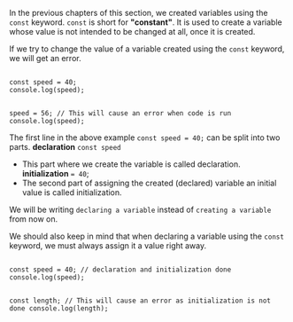 In the previous chapters of this section,
we created variables using
the `const` keyword.
`const` is short for **"constant"**.
It is used to create a variable
whose value is not intended to
be changed at all,
once it is created.

If we try to change
the value of a variable
created using the `const` keyword,
we will get an error.

<codeblock language="javascript" type="lesson">
<code>
const speed = 40;
console.log(speed);


speed = 56; // This will cause an error when code is run
console.log(speed);
</code>
</codeblock>

The first line in the above example `const speed = 40;` can be split into two parts.
**declaration**
`const speed`
- This part where we create the variable is called declaration.
**initialization**
`= 40`;
- The second part of assigning the created (declared) variable an initial value is called initialization.

We will be writing `declaring a variable` instead of `creating a variable` from now on. 


We should also keep in mind that when declaring a variable using the `const` keyword, we must always assign it a value right away.

<codeblock language="javascript" type="lesson">
<code>
const speed = 40; // declaration and initialization done
console.log(speed);


const length; // This will cause an error as initialization is not done
console.log(length);
</code>
</codeblock>
